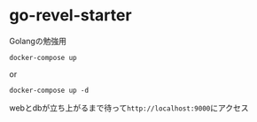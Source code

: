 # go-revel-starter

Golangの勉強用

```
docker-compose up
```
or
```
docker-compose up -d
```
webとdbが立ち上がるまで待って`http://localhost:9000`にアクセス

